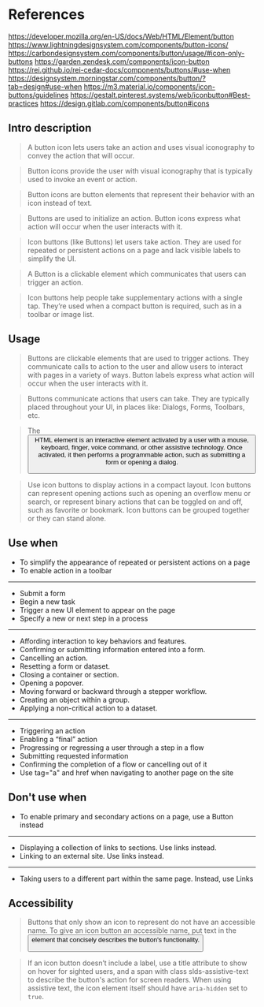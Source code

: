# References
https://developer.mozilla.org/en-US/docs/Web/HTML/Element/button
https://www.lightningdesignsystem.com/components/button-icons/
https://carbondesignsystem.com/components/button/usage/#icon-only-buttons
https://garden.zendesk.com/components/icon-button
https://rei.github.io/rei-cedar-docs/components/buttons/#use-when
https://designsystem.morningstar.com/components/button/?tab=design#use-when
https://m3.material.io/components/icon-buttons/guidelines
https://gestalt.pinterest.systems/web/iconbutton#Best-practices
https://design.gitlab.com/components/button#icons

## Intro description
> A button icon lets users take an action and uses visual iconography to convey the action that will occur.

> Button icons provide the user with visual iconography that is typically used to invoke an event or action.

> Button icons are button elements that represent their behavior with an icon instead of text.

> Buttons are used to initialize an action. Button icons express what action will occur when the user interacts with it.

> Icon buttons (like Buttons) let users take action. They are used for repeated or persistent actions on a page and lack visible labels to simplify the UI.

> A Button is a clickable element which communicates that users can trigger an action.

> Icon buttons help people take supplementary actions with a single tap. They’re used when a compact button is required, such as in a toolbar or image list.

## Usage
> Buttons are clickable elements that are used to trigger actions. They communicate calls to action to the user and allow users to interact with pages in a variety of ways. Button labels express what action will occur when the user interacts with it.

> Buttons communicate actions that users can take. They are typically placed throughout your UI, in places like: Dialogs, Forms, Toolbars, etc.

> The <button> HTML element is an interactive element activated by a user with a mouse, keyboard, finger, voice command, or other assistive technology. Once activated, it then performs a programmable action, such as submitting a form or opening a dialog.

> Use icon buttons to display actions in a compact layout. Icon buttons can represent opening actions such as opening an overflow menu or search, or represent binary actions that can be toggled on and off, such as favorite or bookmark.
> Icon buttons can be grouped together or they can stand alone.

## Use when
- To simplify the appearance of repeated or persistent actions on a page
- To enable action in a toolbar

---
- Submit a form
- Begin a new task
- Trigger a new UI element to appear on the page
- Specify a new or next step in a process

---
- Affording interaction to key behaviors and features.
- Confirming or submitting information entered into a form.
- Cancelling an action.
- Resetting a form or dataset.
- Closing a container or section.
- Opening a popover.
- Moving forward or backward through a stepper workflow.
- Creating an object within a group.
- Applying a non-critical action to a dataset.

---
- Triggering an action
- Enabling a “final” action
- Progressing or regressing a user through a step in a flow
- Submitting requested information
- Confirming the completion of a flow or cancelling out of it
- Use tag="a" and href when navigating to another page on the site

## Don't use when
- To enable primary and secondary actions on a page, use a Button instead

---
- Displaying a collection of links to sections. Use links instead.
- Linking to an external site. Use links instead.

---
- Taking users to a different part within the same page. Instead, use Links

## Accessibility
> Buttons that only show an icon to represent do not have an accessible name.
> To give an icon button an accessible name, put text in the <button> element that concisely describes the button's functionality.

> If an icon button doesn’t include a label, use a title attribute to show on hover for sighted users, and a span with class slds-assistive-text to describe the button's action for screen readers.
> When using assistive text, the icon element itself should have `aria-hidden` set to `true`.